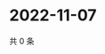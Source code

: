 # 2022-11-07

共 0 条

<!-- BEGIN WEIBO -->
<!-- 最后更新时间 Mon Nov 07 2022 19:14:15 GMT+0800 (China Standard Time) -->

<!-- END WEIBO -->
